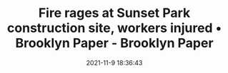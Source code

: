 ---
"title": "Fire rages at Sunset Park construction site, workers injured • Brooklyn Paper - Brooklyn Paper"
"date": "2021-11-9 18:36:43"
"feed_name": "GOOGLENEWSCONSTRUCTION"
"feed_website": "https://news.google.com/search?q=construction%2Bincident&hl=en-US&gl=US&ceid=US:en"
"feed_rss": "https://news.google.com/rss/search?q=construction%2Bincident&hl=en-US&gl=US&ceid=US:en"
"link": "https://www.brooklynpaper.com/fire-rages-sunset-park-construction-site/"
"source": "{'href': 'https://www.brooklynpaper.com', 'title': 'Brooklyn Paper'}"
"file": "_posts/2021-1-1-b4a7efda9a83d1bdebb0bbe8de49243299c44d07.md"
"accident": "1"
"drilling": "1"
"dead": "0"
"injured": "0"
"arrested": "0"
"place": "unknown place"
"where": "unknown site"
"causes": "unknown"
"place_uri": "unknown place"
---